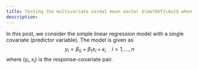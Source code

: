 ```yaml
---
title: Testing the multivariate normal mean vector $\mathbf{\mu}$ when the covariance matrix $\mathbf{\Sigma}$ is known
description: 
---
```


In this post, we consider the simple linear regression model with a single covariate (predictor variable). The model is given as
$$y_i = \beta_0 + \beta_1 x_i + \epsilon_i \quad i = 1, \ldots, n$$
where $(y_i, x_i)$ is the response-covariate pair.  

